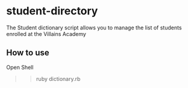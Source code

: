 # student-directory #

The Student dictionary script allows you to manage the list of students enrolled at the Villains Academy 

## How to use ##

Open Shell
>> ruby dictionary.rb

